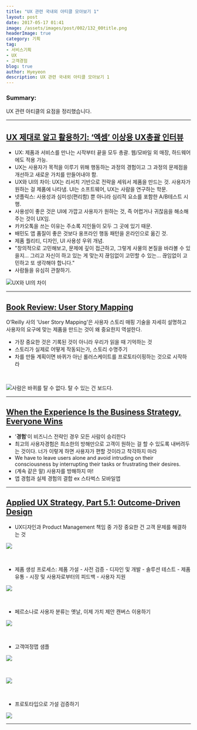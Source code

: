 ```yaml
---
title: "UX 관련 국내외 아티클 모아보기 1"
layout: post
date: 2017-05-17 01:41
image: /assets/images/post/002/132_00title.png
headerImage: true
category: 기획
tag:
- 서비스기획
- UX
- 고객경험
blog: true
author: Hyeyeon
description: UX 관련 국내외 아티클 모아보기 1
---
```


### Summary:

UX 관련 아티클의 요점을 정리했습니다.

---

## [UX 제대로 알고 활용하기: ‘엑셈’ 이상용 UX총괄 인터뷰](http://ppss.kr/archives/113881)

* UX: 제품과 서비스를 만나는 시작부터 끝을 모두 총괄. 웹/모바일 외 매장, 하드웨어에도 적용 가능.
* UX는 사용자가 목적을 이루기 위해 행동하는 과정의 경험이고 그 과정의 문제점을 개선하고 새로운 가치를 만들어내야 함.
* UX와 UI의 차이: UX는 리서치 기반으로 전략을 세워서 제품을 만드는 것. 사용자가 원하는 걸 제품에 나타냄. UI는 소프트웨어, UX는 사람을 연구하는 학문.
* 넷플릭스: 사용성과 심미성(편리함) 뿐 아니라 심리적 요소를 포함한 A/B테스트 시행.
* 사용성이 좋은 것은 UI에 가깝고 사용자가 원하는 것, 즉 어렵거나 귀찮음을 해소해주는 것이 UX임.
* 카카오톡을 쓰는 이유는 주소록 지인들이 모두 그 곳에 있기 때문.
* 배민도 앱 품질이 좋은 것보다 옹프라인 행동 패턴을 온라인으로 옮긴 것.
* 제품 퀄리티, 디자인, UI 사용성 우위 개념.
* "창의적으로 고민해보고, 문제에 깊이 접근하고, 그렇게 사물의 본질을 바라볼 수 있을지… 그리고 자신이 하고 있는 게 맞는지 끊임없이 고민할 수 있는… 끊임없이 고민하고 또 생각해야 합니다."
* 사람들을 유심히 관찰하기.

![UX와 UI의 차이](http://ppss.kr/wp-content/uploads/2017/05/5-14.jpg)

---

## [Book Review: User Story Mapping](http://www.uxmatters.com/mt/archives/2017/04/book-review-user-story-mapping.php)

O’Reilly 사의 'User Story Mapping'은 사용자 스토리 매핑 기술을 자세히 설명하고 사용자의 요구에 맞는 제품을 만드는 것이 왜 중요한지 역설한다.

* 가장 중요한 것은 기록된 것이 아니라 우리가 읽을 때 기억하는 것
* 스토리가 실제로 어떻게 작동되는가, 스토리 수명주기
* 차를 만들 계획이면 바퀴가 아닌 롤러스케이트를 프로토타이핑하는 것으로 시작하라

<br>

![사람은 바퀴를 탈 수 없다. 탈 수 있는 건 보드다.](http://www.uxmatters.com/mt/archives/2017/04/images/UserStoryMapping_Figure1.png)

---

## [When the Experience Is the Business Strategy, Everyone Wins](http://www.uxmatters.com/mt/archives/2017/04/when-the-experience-is-the-business-strategy-everyone-wins.php)

* '**경험**'이 비즈니스 전략인 경우 모든 사람이 승리한다
* 최고의 사용자경험은 최소한의 방해만으로 고객이 원하는 걸 할 수 있도록 내버려두는 것이다. 너가 이렇게 하면 사용자가 편할 것이라고 착각하지 마라
* We have to leave users alone and avoid intruding on their consciousness by interrupting their tasks or frustrating their desires.
* (계속 같은 말) 사용자를 방해하지 마!
* 앱 경험과 실제 경험의 결합 ex 스타벅스 모바일앱

---

## [Applied UX Strategy, Part 5.1: Outcome-Driven Design](http://www.uxmatters.com/mt/archives/2017/04/applied-ux-strategy-part-51-outcome-driven-design.php)

* UX디자인과 Product Management 책임 중 가장 중요한 건 고객 문제를 해결하는 것

![](http://www.uxmatters.com/mt/archives/2017/04/images/YV_MelissaPerri-UXvsPM_fig4.png)

<br>

* 제품 생성 프로세스: 제품 가설 - 사전 검증 - 디자인 및 개발 - 솔루션 테스트 - 제품 유통 - 시장 및 사용자로부터의 피드백 - 사용자 지원

![](http://www.uxmatters.com/mt/archives/2017/04/images/YV_Prism-Productprocess_fig5.png)

<br>

* 페르소나로 사용자 분류는 옛날, 이제 가치 제안 캔버스 이용하기

![](http://www.uxmatters.com/mt/archives/2017/04/images/YV_AlexanderOsterwalder-ValuePropositionCanvas_fig11.png)

<br>

* 고객여정맵 샘플

![](http://www.uxmatters.com/mt/archives/2017/04/images/YV_Macadamian-CustomerJourneyMap_fig12.png)

<br>

![](http://www.uxmatters.com/mt/archives/2017/04/images/YV_Shopify-CJM-Simple_fig14.png)

<br>

* 프로토타입으로 가설 검증하기

![](http://www.uxmatters.com/mt/archives/2017/04/images/YV_NikkelBlaase-ProductThinking_fig16.png)

---
